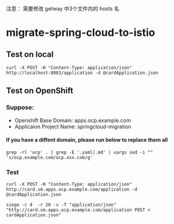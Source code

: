 注意：
需要修改 getway 中3个文件内的 hosts 名

# migrate-spring-cloud-to-istio

## Test on local
```
curl -X POST -H "Content-Type: application/json" http://localhost:8083/application -d @cardApplication.json
```

## Test on OpenShift
### Suppose:
* Openshift Base Domain: apps.ocp.example.com
* Applicaion Project Name: springcloud-migration

#### If you have a diffent domain, please run below to replace them all
```
grep -rl 'ocp' . | grep -E '.yaml|.md' | xargs sed -i "" 's/ocp.example.com/ocp.xxx.com/g'
```

### Test

```
curl -X POST -H "Content-Type: application/json" http://card.sm.apps.ocp.example.com/application -d @cardApplication.json

siege -c 4  -r 20 -v -T "application/json" "http://card.sm.apps.ocp.example.com/application POST < cardApplication.json"
```
